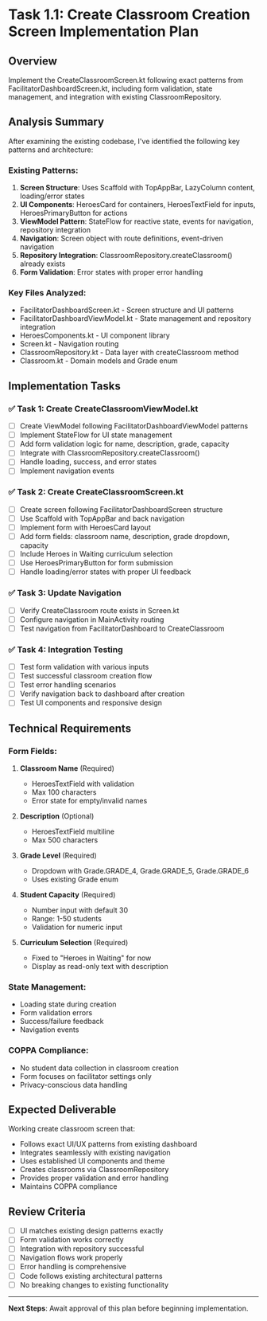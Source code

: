 # Task 1.1: Create Classroom Creation Screen Implementation Plan

## Overview
Implement the CreateClassroomScreen.kt following exact patterns from FacilitatorDashboardScreen.kt, including form validation, state management, and integration with existing ClassroomRepository.

## Analysis Summary
After examining the existing codebase, I've identified the following key patterns and architecture:

### Existing Patterns:
1. **Screen Structure**: Uses Scaffold with TopAppBar, LazyColumn content, loading/error states
2. **UI Components**: HeroesCard for containers, HeroesTextField for inputs, HeroesPrimaryButton for actions
3. **ViewModel Pattern**: StateFlow for reactive state, events for navigation, repository integration
4. **Navigation**: Screen object with route definitions, event-driven navigation
5. **Repository Integration**: ClassroomRepository.createClassroom() already exists
6. **Form Validation**: Error states with proper error handling

### Key Files Analyzed:
- FacilitatorDashboardScreen.kt - Screen structure and UI patterns
- FacilitatorDashboardViewModel.kt - State management and repository integration  
- HeroesComponents.kt - UI component library
- Screen.kt - Navigation routing
- ClassroomRepository.kt - Data layer with createClassroom method
- Classroom.kt - Domain models and Grade enum

## Implementation Tasks

### ✅ Task 1: Create CreateClassroomViewModel.kt
- [ ] Create ViewModel following FacilitatorDashboardViewModel patterns
- [ ] Implement StateFlow for UI state management
- [ ] Add form validation logic for name, description, grade, capacity
- [ ] Integrate with ClassroomRepository.createClassroom()
- [ ] Handle loading, success, and error states
- [ ] Implement navigation events

### ✅ Task 2: Create CreateClassroomScreen.kt
- [ ] Create screen following FacilitatorDashboardScreen structure
- [ ] Use Scaffold with TopAppBar and back navigation
- [ ] Implement form with HeroesCard layout
- [ ] Add form fields: classroom name, description, grade dropdown, capacity
- [ ] Include Heroes in Waiting curriculum selection
- [ ] Use HeroesPrimaryButton for form submission
- [ ] Handle loading/error states with proper UI feedback

### ✅ Task 3: Update Navigation
- [ ] Verify CreateClassroom route exists in Screen.kt
- [ ] Configure navigation in MainActivity routing
- [ ] Test navigation from FacilitatorDashboard to CreateClassroom

### ✅ Task 4: Integration Testing
- [ ] Test form validation with various inputs
- [ ] Test successful classroom creation flow
- [ ] Test error handling scenarios
- [ ] Verify navigation back to dashboard after creation
- [ ] Test UI components and responsive design

## Technical Requirements

### Form Fields:
1. **Classroom Name** (Required)
   - HeroesTextField with validation
   - Max 100 characters
   - Error state for empty/invalid names

2. **Description** (Optional)
   - HeroesTextField multiline
   - Max 500 characters

3. **Grade Level** (Required)
   - Dropdown with Grade.GRADE_4, Grade.GRADE_5, Grade.GRADE_6
   - Uses existing Grade enum

4. **Student Capacity** (Required)
   - Number input with default 30
   - Range: 1-50 students
   - Validation for numeric input

5. **Curriculum Selection** (Required)
   - Fixed to "Heroes in Waiting" for now
   - Display as read-only text with description

### State Management:
- Loading state during creation
- Form validation errors
- Success/failure feedback
- Navigation events

### COPPA Compliance:
- No student data collection in classroom creation
- Form focuses on facilitator settings only
- Privacy-conscious data handling

## Expected Deliverable
Working create classroom screen that:
- Follows exact UI/UX patterns from existing dashboard
- Integrates seamlessly with existing navigation
- Uses established UI components and theme
- Creates classrooms via ClassroomRepository
- Provides proper validation and error handling
- Maintains COPPA compliance

## Review Criteria
- [ ] UI matches existing design patterns exactly
- [ ] Form validation works correctly
- [ ] Integration with repository successful
- [ ] Navigation flows work properly
- [ ] Error handling is comprehensive
- [ ] Code follows existing architectural patterns
- [ ] No breaking changes to existing functionality

---

**Next Steps**: Await approval of this plan before beginning implementation.